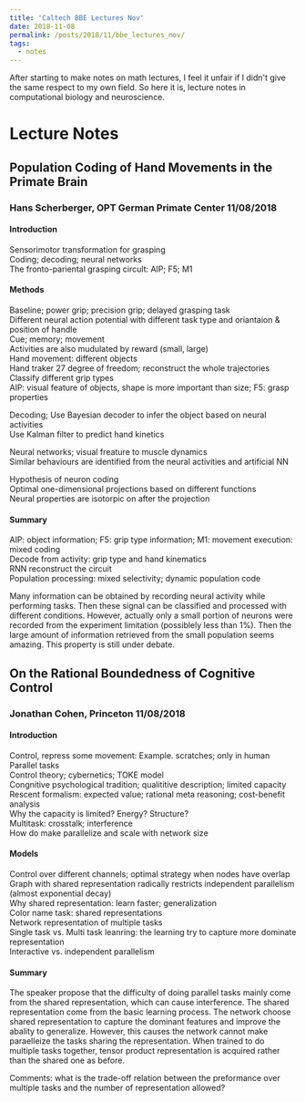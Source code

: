 ```yaml
---
title: 'Caltech BBE Lectures Nov'
date: 2018-11-08
permalink: /posts/2018/11/bbe_lectures_nov/
tags:
  - notes
---
```


After starting to make notes on math lectures, I feel it unfair if I didn't give the same respect to my own field. So here it is, lecture notes in computational biology and neuroscience. 

# Lecture Notes

## Population Coding of Hand Movements in the Primate Brain

### Hans Scherberger, OPT German Primate Center	11/08/2018

#### Introduction 

Sensorimotor transformation for grasping   
Coding; decoding; neural  networks  
The fronto-pariental grasping circult: AIP; F5; M1 

#### Methods

Baseline; power grip; precision grip; delayed grasping task  
Different neural action potential with different task type and oriantaion & position of handle  
Cue; memory; movement  
Activities are also mudulated by reward (small, large)  
Hand movement: different objects  
Hand traker 27 degree of freedom; reconstruct the whole trajectories  
Classify different grip types  
AIP: visual feature of objects, shape is more important than size; F5: grasp properties

Decoding; Use Bayesian decoder to infer the object based on neural activities   
Use Kalman filter to predict hand kinetics 

Neural networks; visual freature to muscle dynamics   
Similar behaviours are identified from the neural activities and artificial NN

Hypothesis of neuron coding  
Optimal one-dimensional projections based on different functions  
Neural properties are isotorpic on after the projection   

#### Summary 

AIP: object information; F5: grip type information; M1: movement execution: mixed coding  
Decode from activity: grip type and hand kinematics  
RNN reconstruct the circuit  
Population processing: mixed selectivity; dynamic population code  

Many information can be obtained by recording neural activity while performing tasks. Then these signal can be classified and processed with different conditions. However, actually only a small portion of neurons were recorded from the experiment limitation (possiblely less than 1%). Then the large amount of information retrieved from the small population seems amazing. This property is still under debate. 

## On the Rational Boundedness of Cognitive Control

### Jonathan Cohen, Princeton	11/08/2018

#### Introduction 

Control, repress some movement: Example. scratches; only in human   
Parallel tasks  
Control theory; cybernetics; TOKE model  
Congnitive psychological tradition; qualititive description; limited capacity  
Rescent formalism: expected value; rational meta reasoning; cost-benefit analysis  
Why the capacity is limited? Energy? Structure?   
Multitask: crosstalk; interference  
How do make parallelize and scale with network size   

#### Models

Control over different channels; optimal strategy when nodes have overlap  
Graph with shared representation radically restricts independent parallelism (almost exponential decay)   
Why shared representation: learn faster; generalization  
Color name task: shared representations  
Network representation of multiple tasks  
Single task vs. Multi task leanring: the learning try to capture more dominate representation  
Interactive vs. independent parallelism 

#### Summary

The speaker propose that the difficulty of doing parallel tasks mainly come from the shared representation, which can cause interference. The shared representation come from the basic learning process. The network choose shared representation to capture the dominant features and improve the abality to generalize. However, this causes the network cannot make paraelleize the tasks sharing the representation. When trained to do multiple tasks together, tensor product representation is acquired rather than the shared one as before. 

Comments: what is the trade-off relation between the preformance over multiple tasks and the number of representation allowed?